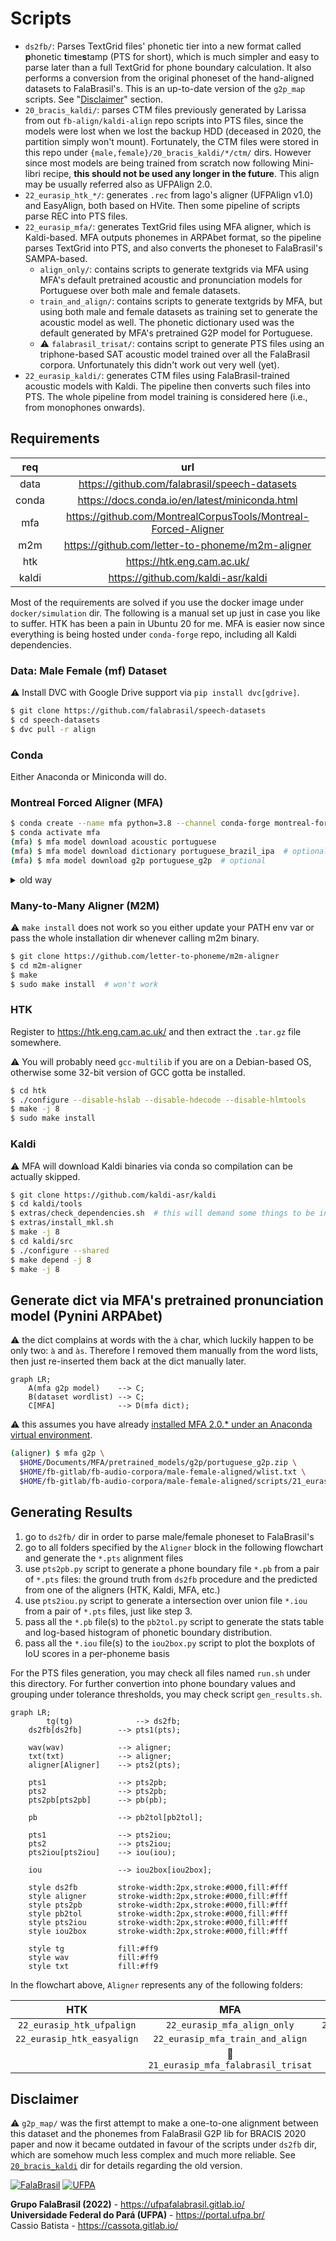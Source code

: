 # Scripts

- `ds2fb/`: Parses TextGrid files' phonetic tier into a new format 
  called **p**honetic **t**ime**s**tamp (PTS for short), which is much 
  simpler and easy to parse later than a full TextGrid for phone boundary 
  calculation. It also performs a conversion from the original phoneset of the
  hand-aligned datasets to FalaBrasil's. This is an up-to-date version of the 
  `g2p_map` scripts. See "[Disclaimer](#disclaimer)" section.
- `20_bracis_kaldi/`: parses CTM files previously 
  generated by Larissa from out `fb-align/kaldi-align` repo scripts into PTS
  files, since the models were lost when we lost the backup HDD 
  (deceased in 2020, the partition simply won't mount). Fortunately, the CTM 
  files were stored in this repo under `{male,female}/20_bracis_kaldi/*/ctm/` 
  dirs. However since most models are being trained from scratch now following 
  Mini-libri recipe, **this should not be used any longer in the future**.
  This align may be usually referred also as UFPAlign 2.0.
- `22_eurasip_htk_*/`: generates `.rec` from Iago's aligner 
  (UFPAlign v1.0) and EasyAlign, both based on HVite. Then some pipeline of 
  scripts parse REC into PTS files.
- `22_eurasip_mfa/`: generates TextGrid files using MFA
  aligner, which is Kaldi-based. MFA outputs phonemes in ARPAbet format, so the
  pipeline parses TextGrid into PTS, and also converts the phoneset to
  FalaBrasil's SAMPA-based.
  - `align_only/`: contains scripts to generate textgrids via MFA
    using MFA's default pretrained acoustic and pronunciation models for
    Portuguese over both male and female datasets.
  - `train_and_align/`: contains scripts to generate
    textgrids by MFA, but using both male and female datasets as training set to 
    generate the acoustic model as well. The phonetic dictionary used was the 
    default generated by MFA's pretrained G2P model for Portuguese.
  - :warning: `falabrasil_trisat/`: contains script to generate PTS
    files using an triphone-based SAT acoustic model trained over all the
    FalaBrasil corpora. Unfortunately this didn't work out very well (yet).
- `22_eurasip_kaldi/`: generates CTM files using
  FalaBrasil-trained acoustic models with Kaldi. The pipeline then converts
  such files into PTS. The whole pipeline from model training is considered
  here (i.e., from monophones onwards).


## Requirements

| req   | url                                                               |
|:-----:|:-----------------------------------------------------------------:|
| data  | https://github.com/falabrasil/speech-datasets                     |
| conda | https://docs.conda.io/en/latest/miniconda.html                    |
| mfa   | https://github.com/MontrealCorpusTools/Montreal-Forced-Aligner    |
| m2m   | https://github.com/letter-to-phoneme/m2m-aligner                  |
| htk   | https://htk.eng.cam.ac.uk/                                        |
| kaldi | https://github.com/kaldi-asr/kaldi                                |

Most of the requirements are solved if you use the docker image under
`docker/simulation` dir. The following is a manual set up just in case you 
like to suffer. HTK has been a pain in Ubuntu 20 for me. MFA is easier now 
since everything is being hosted under `conda-forge` repo, including all Kaldi
dependencies.


### Data: Male Female (mf) Dataset

:warning: Install DVC with Google Drive support via `pip install dvc[gdrive]`.

```bash
$ git clone https://github.com/falabrasil/speech-datasets
$ cd speech-datasets
$ dvc pull -r align
```

### Conda

Either Anaconda or Miniconda will do.

### Montreal Forced Aligner (MFA)

```bash
$ conda create --name mfa python=3.8 --channel conda-forge montreal-forced-aligner --yes
$ conda activate mfa
(mfa) $ mfa model download acoustic portuguese
(mfa) $ mfa model download dictionary portuguese_brazil_ipa  # optional
(mfa) $ mfa model download g2p portuguese_g2p  # optional
```

<details>

<summary>old way</summary>

https://github.com/MontrealCorpusTools/Montreal-Forced-Aligner/issues/259#issuecomment-879523290

```bash
$ conda create -n mfa -c conda-forge openblas python=3.8 openfst pynini ngram baumwelch
$ conda activate mfa
(mfa) $ conda env config vars set LD_LIBRARY_PATH=$CONDA_PREFIX/lib
(mfa) $ pip install montreal-forced-aligner matplotlib seaborn pandas termcolor
(mfa) $ mfa thirdparty download
(mfa) $ mfa download acoustic portuguese
```

</details>

### Many-to-Many Aligner (M2M)

:warning: `make install` does not work so you either update your PATH env var
or pass the whole installation dir whenever calling m2m binary.

```bash
$ git clone https://github.com/letter-to-phoneme/m2m-aligner
$ cd m2m-aligner
$ make
$ sudo make install  # won't work
```

### HTK

Register to https://htk.eng.cam.ac.uk/ and then extract the `.tar.gz` file
somewhere.

:warning: You will probably need `gcc-multilib` if you are on a Debian-based 
OS, otherwise some 32-bit version of GCC gotta be installed.

```bash
$ cd htk
$ ./configure --disable-hslab --disable-hdecode --disable-hlmtools 
$ make -j 8
$ sudo make install
```

### Kaldi

:warning: MFA will download Kaldi binaries via conda so compilation can be
actually skipped.

```bash
$ git clone https://github.com/kaldi-asr/kaldi
$ cd kaldi/tools 
$ extras/check_dependencies.sh  # this will demand some things to be installed
$ extras/install_mkl.sh
$ make -j 8
$ cd kaldi/src
$ ./configure --shared
$ make depend -j 8
$ make -j 8
```

## Generate dict via MFA's pretrained pronunciation model (Pynini ARPAbet)

:warning: the dict complains at words with the `à` char, which luckily happen
to be only two: `à` and `às`. Therefore I removed them manually from the word
lists, then just re-inserted them back at the dict manually later.

```mermaid
graph LR;
    A(mfa g2p model)    --> C;
    B(dataset wordlist) --> C;
    C[MFA]              --> D(mfa dict);
```

:warning: this assumes you have already [installed MFA 2.0.\* under an Anaconda
virtual environment](https://montreal-forced-aligner.readthedocs.io/en/latest/installation.html).

```bash
(aligner) $ mfa g2p \
  $HOME/Documents/MFA/pretrained_models/g2p/portuguese_g2p.zip \
  $HOME/fb-gitlab/fb-audio-corpora/male-female-aligned/wlist.txt \
  $HOME/fb-gitlab/fb-audio-corpora/male-female-aligned/scripts/21_eurasip_mfa/dict_mfa.dict
```

## Generating Results

1. go to `ds2fb/` dir in order to parse male/female phoneset to FalaBrasil's
2. go to all folders specified by the `Aligner` block in the following
   flowchart and generate the `*.pts` alignment files
3. use `pts2pb.py` script to generate a phone boundary file `*.pb` from a pair
   of `*.pts` files: the ground truth from `ds2fb` procedure and the predicted
   from one of the aligners (HTK, Kaldi, MFA, etc.)
4. use `pts2iou.py` script to generate a intersection over union file `*.iou`
   from a pair of `*.pts` files, just like step 3.
5. pass all the `*.pb` file(s) to the `pb2tol.py` script to generate the stats
   table and log-based histogram of phonetic boundary distribution.
6. pass all the `*.iou` file(s) to the `iou2box.py` script to plot the boxplots
   of IoU scores in a per-phoneme basis

For the PTS files generation, you may check all files named `run.sh` under this
directory. For further convertion into phone boundary values and grouping under
tolerance thresholds, you may check script `gen_results.sh`.

```mermaid
graph LR;
		tg(tg)              --> ds2fb;
    ds2fb[ds2fb]        --> pts1(pts);

    wav(wav)            --> aligner;
    txt(txt)            --> aligner;
    aligner[Aligner]    --> pts2(pts);

    pts1                --> pts2pb;
    pts2                --> pts2pb;
    pts2pb[pts2pb]      --> pb(pb);

    pb                  --> pb2tol[pb2tol];
    
    pts1                --> pts2iou;
    pts2                --> pts2iou;
    pts2iou[pts2iou]    --> iou(iou);
    
    iou                 --> iou2box[iou2box];

    style ds2fb         stroke-width:2px,stroke:#000,fill:#fff
    style aligner       stroke-width:2px,stroke:#000,fill:#fff
    style pts2pb        stroke-width:2px,stroke:#000,fill:#fff
    style pb2tol        stroke-width:2px,stroke:#000,fill:#fff
    style pts2iou       stroke-width:2px,stroke:#000,fill:#fff
    style iou2box       stroke-width:2px,stroke:#000,fill:#fff

    style tg            fill:#ff9
    style wav           fill:#ff9
    style txt           fill:#ff9
```

In the flowchart above, `Aligner` represents any of the following folders:

| HTK                         | MFA                                                 | Kaldi              |
|:---------------------------:|:---------------------------------------------------:|:------------------:|
| `22_eurasip_htk_ufpalign`   | `22_eurasip_mfa_align_only`                         | `22_eurasip_kaldi` |
| `22_eurasip_htk_easyalign`  | `22_eurasip_mfa_train_and_align`                    |                    |
|                             | :no_entry_sign:`21_eurasip_mfa_falabrasil_trisat`   |                    |


## Disclaimer

:warning: `g2p_map/` was the first attempt to make a one-to-one alignment
between this dataset and the phonemes from FalaBrasil G2P lib for BRACIS 2020
paper and now it became outdated in favour of the scripts under `ds2fb` dir,
which are somehow much less complex and much more reliable. See 
[`20_bracis_kaldi`](./20_bracis_kaldi) dir for details regarding the old
version.


[![FalaBrasil](https://gitlab.com/falabrasil/avatars/-/raw/main/logo_fb_git_footer.png)](https://ufpafalabrasil.gitlab.io/ "Visite o site do Grupo FalaBrasil") [![UFPA](https://gitlab.com/falabrasil/avatars/-/raw/main/logo_ufpa_git_footer.png)](https://portal.ufpa.br/ "Visite o site da UFPA")

__Grupo FalaBrasil (2022)__ - https://ufpafalabrasil.gitlab.io/      
__Universidade Federal do Pará (UFPA)__ - https://portal.ufpa.br/     
Cassio Batista - https://cassota.gitlab.io/    
